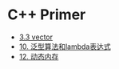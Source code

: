 # C++ Primer

* [3.3 vector](3.3_vector.md)
* [10. 泛型算法和lambda表达式](10_generic_algorithms.md)
* [12. 动态内存](12_dynamic_memory.md)